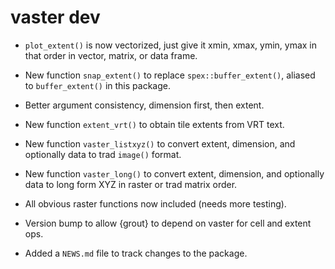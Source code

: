 # vaster dev

* `plot_extent()` is now vectorized, just give it xmin, xmax, ymin, ymax in that order in vector, matrix, or data frame. 

* New function `snap_extent()` to replace `spex::buffer_extent()`, aliased to `buffer_extent()` in this package. 

* Better argument consistency, dimension first, then extent. 

* New function `extent_vrt()` to obtain tile extents from VRT text. 

* New function `vaster_listxyz()` to convert extent, dimension, and optionally data to trad `image()` format. 


* New function `vaster_long()` to convert extent, dimension, and optionally data to long form XYZ in raster or trad matrix order. 

* All obvious raster functions now included (needs more testing). 

* Version bump to allow {grout} to depend on vaster for cell and extent ops. 

* Added a `NEWS.md` file to track changes to the package.
